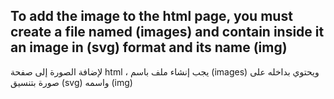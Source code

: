 To add the image to the html page, you must create a file named (images) and contain inside it an image in (svg) format and its name (img) 
----------------------------------------------------------
لإضافة الصورة إلى صفحة html ، يجب إنشاء ملف باسم (images) ويحتوي بداخله على صورة بتنسيق (svg) واسمه (img)
